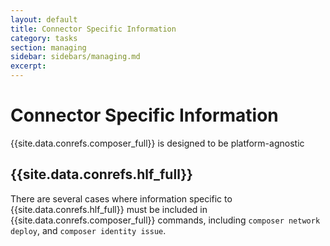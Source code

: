 ```yaml
---
layout: default
title: Connector Specific Information
category: tasks
section: managing
sidebar: sidebars/managing.md
excerpt:
---
```


# Connector Specific Information

{{site.data.conrefs.composer_full}} is designed to be platform-agnostic


## {{site.data.conrefs.hlf_full}}

There are several cases where information specific to {{site.data.conrefs.hlf_full}} must be included in {{site.data.conrefs.composer_full}} commands, including `composer network deploy`, and `composer identity issue`.
